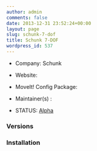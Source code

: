 ```yaml
---
author: admin
comments: false
date: 2013-12-31 23:52:24+00:00
layout: page
slug: schunk-7-dof
title: Schunk 7-DOF
wordpress_id: 537
---
```



	
  * Company: Schunk

	
  * Website:

	
  * MoveIt! Config Package:

	
  * Maintainer(s) :

	
  * STATUS: [Alpha](/about/moveit-status#status-code-robots)




### Versions








### Installation






